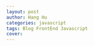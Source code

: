 ```yaml
---
layout: post
author: Hang Hu
categories: javascript
tags: Blog FrontEnd Javascript 
cover: 
---
```

